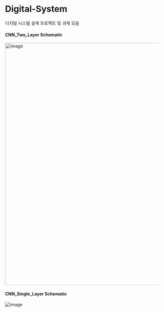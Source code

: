 # Digital-System
디지털 시스템 설계 프로젝트 및 과제 모음

#### CNN_Two_Layer Schematic
<img width="794" alt="image" src="https://github.com/Ha-young-Cho/Digital-System/assets/94751944/34d876cb-0296-43b1-a624-22ab0532dbf2">

#### CNN_Single_Layer Schematic
![image](https://github.com/Ha-young-Cho/Digital-System/assets/94751944/b87ac1b2-b991-440b-b3f5-4df753ed9364)
